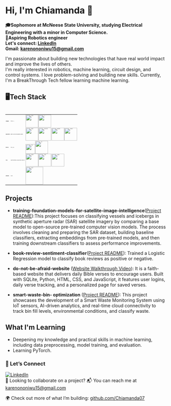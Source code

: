 
# Hi, I'm Chiamanda 👋
**🎓Sophomore at McNeese State University, studying Electrical Engineering with a minor in Computer Science.  
🤖Aspiring Robotics engineer  
Let's connect: [LinkedIn](https://www.linkedin.com/in/chiamanda-ononiwu/)  
Gmail: karenononiwu15@gmail.com**

I'm passionate about building new technologies that have real world impact and improve the lives of others.  
I'm really interested in robotics, machine learning, circuit design, and control systems. I love problem-solving and building new skills. Currently, I'm a BreakThrough Tech fellow learning machine learning.  

## 🖥️Tech Stack  
<table>  
<table style="font-size: 2px;">
  <tr>
    <td><strong>Language:</strong></td>
    <td>Python, C++</td>
    <td>
      <img src="https://images.icon-icons.com/1508/PNG/512/python_104451.png" width="40" alt="Python">
      <img src="https://assets.codeguru.com/uploads/2003/02/C-tutorials.jpg" width="40" alt="C++">
    </td>
  </tr>
  <tr>
    <td><strong>Data Science:</strong></td>
    <td>NumPy, Scikit-learn, Matplotlib, Seaborn</td>
    <td>
      <img src="https://www.pythontutorial.net/wp-content/uploads/2022/08/numpy-tutorial.svg" width="40" alt="Numpy">
      <img src="https://upload.wikimedia.org/wikipedia/commons/thumb/0/05/Scikit_learn_logo_small.svg/250px-Scikit_learn_logo_small.svg.png" width="40" alt="Scikit-learn">
      <img src="https://upload.wikimedia.org/wikipedia/commons/thumb/0/01/Created_with_Matplotlib-logo.svg/2048px-Created_with_Matplotlib-logo.svg.png" width="40" alt="Matplotlib">
      <img src="https://cdn.worldvectorlogo.com/logos/seaborn-1.svg" width="40" alt="Seaborn">
    </td>
  </tr>
  <tr>
    <td><strong>Web Dev:</strong></td>
    <td>HTML, CSS</td>
    <td>
      <img src="https://encrypted-tbn0.gstatic.com/images?q=tbn:ANd9GcSIxeNFO8PSlvOvudmrtLIOYdTpN6o77VKolQ&s" width="30" alt="HTML">
      <img src="https://img.icons8.com/fluent/512/css3.png" width="40" alt="CSS">
    </td>
  </tr>
  <tr>
    <td><strong>Tools:</strong></td>
    <td>Jupyter Notebooks, Google Colab, Arduino IDE</td>
    <td>
      <img src="https://upload.wikimedia.org/wikipedia/commons/thumb/3/38/Jupyter_logo.svg/1200px-Jupyter_logo.svg.png" width="40" alt="Jupyter">
      <img src="https://avatars.githubusercontent.com/u/33467679?s=280&v=4" width="40" alt="Colab">
      <img src="https://cdn.worldvectorlogo.com/logos/arduino-1.svg" width="40" alt="Arduino">
    </td>
  </tr>
  <tr>
    <td><strong>Databases:</strong></td>
    <td>SQLite</td>
    <td><img src="https://upload.wikimedia.org/wikipedia/commons/thumb/3/38/SQLite370.svg/2560px-SQLite370.svg.png" width="55" alt="SQLite"></td>
  </tr>
</table>

  ## Projects
  

- **training-foundation-models-for-satellite-image-intelligence**([Project README](https://github.com/zainakhalil/Ursa-Space-1A)):This project focuses on classifying vessels and icebergs in synthetic aperture radar (SAR) satellite imagery by comparing a base model to open-source pre-trained computer vision models. The process involves cleaning and preparing the SAR dataset, building baseline classifiers, extracting embeddings from pre-trained models, and then training downstream classifiers to assess performance improvements.
  
- **book-review-sentiment-classifier**([Project README](https://github.com/Chiamanda07/ML_bookReview_Project)): Trained a Logistic Regression model to classify book reviews as positive or negative.
  
- **do-not-be-afraid-website** ([Website Walkthrough Video](https://www.youtube.com/watch?v=xSBerlIhpBc)):
  It is a faith-based website that delivers daily Bible verses to encourage users. Built with SQLite, Python, HTML, CSS, and JavaScript, it features user logins, daily verse tracking, and a personalized page for saved verses.
  
- **smart-waste-bin- optimization** ([Project README](https://github.com/Chiamanda07/C.L.E.A.R-Smart-City-Project)): This project showcases the development of a Smart Waste Monitoring System using IoT sensors, AI-driven analytics, and real-time cloud connectivity to track bin fill levels, environmental conditions, and classify waste.
## What I'm Learning
- Deepening my knowledge and practical skills in machine learning, including data preprocessing, model training, and evaluation.
- Learning PyTorch.


### 🤝 Let’s Connect

[![LinkedIn](https://img.shields.io/badge/LinkedIn-Chiamanda_Ononiwu-blue?logo=linkedin)](https://www.linkedin.com/in/chiamandaononiwu/)  
👀 Looking to collaborate on a project?
📬 You can reach me at karenononiwu15@gmail.com 


🌍 Check out more of what I’m building: [github.com/Chiamanda07](https://github.com/Chiamanda07?tab=repositories)



<!---
Chiamanda07/Chiamanda07 is a ✨ special ✨ repository because its `README.md` (this file) appears on your GitHub profile.
You can click the Preview link to take a look at your changes.
--->
